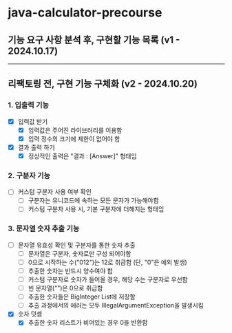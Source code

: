 # java-calculator-precourse

## 기능 요구 사항 분석 후, 구현할 기능 목록 (v1 - 2024.10.17)

---

## 리팩토링 전, 구현 기능 구체화 (v2 - 2024.10.20)

### 1. 입출력 기능

- [X] 입력값 받기
    - [X] 입력값은 주어진 라이브러리를 이용함
    - [X] 입력 정수의 크기에 제한이 없어야 함

- [X] 결과 출력 하기
    - [X] 정상적인 출력은 "결과 : [Answer]" 형태임

### 2. 구분자 기능

- [ ] 커스텀 구분자 사용 여부 확인
    - [ ] 구분자는 유니코드에 속하는 모든 문자가 가능해야함
    - [ ] 커스텀 구분자 사용 시, 기본 구분자에 더해지는 형태임

### 3. 문자열 숫자 추출 기능

- [ ] 문자열 유효성 확인 및 구분자를 통한 숫자 추출
    - [ ] 문자열은 구분자, 숫자로만 구성 되어야함
    - [ ] 0으로 시작하는 수("012")는 12로 취급함 (단, "0"은 예외 발생)
    - [ ] 추출한 숫자는 반드시 양수여야 함
    - [ ] 커스텀 구분자로 숫자가 들어올 경우, 해당 수는 구분자로 우선함
    - [ ] 빈 문자열("")은 0으로 취급함
    - [ ] 추출한 숫자들은 BigInteger List에 저장함
    - [ ] 추출 과정에서의 에러는 모두 IllegalArgumentException을 발생시킴

- [X] 숫자 덧셈
    - [X] 추출한 숫자 리스트가 비어있는 경우 0을 반환함